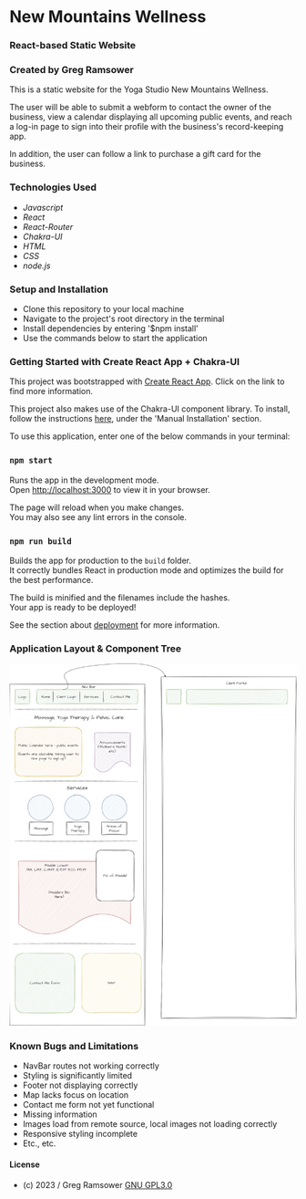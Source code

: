 # New Mountains Wellness

### React-based Static Website

### Created by Greg Ramsower

This is a static website for the Yoga Studio New Mountains Wellness. 

The user will be able to submit a webform to contact the owner of the business, view a calendar displaying all upcoming public events, and reach a log-in page to sign into their profile with the business's record-keeping app.

In addition, the user can follow a link to purchase a gift card for the business.

### Technologies Used
* _Javascript_
* _React_
* _React-Router_
* _Chakra-UI_
* _HTML_
* _CSS_
* _node.js_

### Setup and Installation
* Clone this repository to your local machine
* Navigate to the project's root directory in the terminal
* Install dependencies by entering '$npm install'
* Use the commands below to start the application 

### Getting Started with Create React App + Chakra-UI

This project was bootstrapped with [Create React App](https://github.com/facebook/create-react-app).  Click on the link to find more information.

This project also makes use of the Chakra-UI component library.  To install, follow the instructions [here](https://chakra-ui.com/getting-started/cra-guide), under the 'Manual Installation' section.

To use this application, enter one of the below commands in your terminal:

### `npm start`

Runs the app in the development mode.\
Open [http://localhost:3000](http://localhost:3000) to view it in your browser.

The page will reload when you make changes.\
You may also see any lint errors in the console.

### `npm run build`

Builds the app for production to the `build` folder.\
It correctly bundles React in production mode and optimizes the build for the best performance.

The build is minified and the filenames include the hashes.\
Your app is ready to be deployed!

See the section about [deployment](https://facebook.github.io/create-react-app/docs/deployment) for more information.

### Application Layout & Component Tree

![application layout diagram](new-mountains-wellness/src/img/layout.jpg "Application layout and component tree.")

### Known Bugs and Limitations
* NavBar routes not working correctly
* Styling is significantly limited
* Footer not displaying correctly
* Map lacks focus on location
* Contact me form not yet functional
* Missing information
* Images load from remote source, local images not loading correctly
* Responsive styling incomplete
* Etc., etc.

#### License
* (c) 2023 / Greg Ramsower
[GNU GPL3.0](https://choosealicense.com/licenses/gpl-3.0/#)